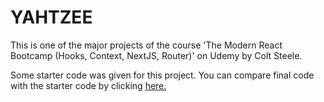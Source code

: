 # YAHTZEE

This is one of the major projects of the course 'The Modern React Bootcamp (Hooks, Context, NextJS, Router)' on Udemy by Colt Steele.

Some starter code was given for this project. You can compare final code with the starter code by clicking [here.](https://github.com/singhsidak54/yahtzee/compare/starter-code)